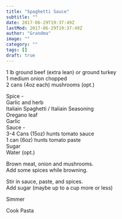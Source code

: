 ```yaml
---
title: "Spaghetti Sauce"
subtitle: ""
date: 2017-06-29T19:37:49Z
lastMod: 2017-06-29T19:37:49Z
author: "Grandma"
image: ""
category: ""
tags: []
draft: true
---
```

1 lb ground beef (extra lean) or ground turkey  
1 medium onion chopped  
2 cans (4oz each) mushrooms (opt.)  


Spice -  
  Garlic and herb  
  Italiain Spaghetti / Italiain Seasoning  
  Oregano leaf  
  Garlic  
Sauce -  
  3-4 Cans (15oz) hunts tomato sauce  
  1 can (6oz) hunts tomato paste  
  Sugar  
  Water (opt.)  

Brown meat, onion and mushrooms.  
Add some spices while browning.  

Stir in sauce, paste, and spices.  
Add sugar (maybe up to a cup more or less)  

Simmer  

Cook Pasta  
